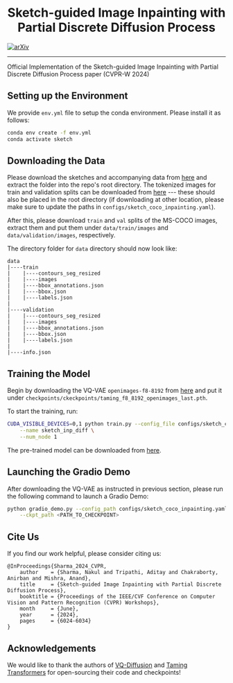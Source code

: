 <h1 align="center">
Sketch-guided Image Inpainting with Partial Discrete Diffusion Process
</h1>


[![arXiv](https://img.shields.io/badge/arXiv-2404.11949-b31b1b.svg)](https://arxiv.org/abs/2404.11949)





<hr>

Official Implementation of the Sketch-guided Image Inpainting with Partial Discrete Diffusion Process paper (CVPR-W 2024)

## Setting up the Environment
We provide `env.yml` file to setup the conda environment. Please install it as follows:

```bash
conda env create -f env.yml
conda activate sketch
```

## Downloading the Data
Please download the sketches and accompanying data from [here](https://drive.google.com/file/d/1hRiYg6SxMnBIKJSIga-0TgRcbartbuNf/view?usp=sharing) and extract the folder into the repo's root directory. The tokenized images for train and validation splits can be downloaded from [here](https://drive.google.com/drive/folders/1UwxWXcN4jV5TgP-WdHbTJy4vPwO_oKhq?usp=sharing) --- these should also be placed in the root directory (if downloading at other location, please make sure to update the paths in `configs/sketch_coco_inpainting.yaml`).


After this, please download `train` and `val` splits of the MS-COCO images, extract them and put them under `data/train/images` and `data/validation/images`, respectively.



The directory folder for `data` directory should now look like:

```
data
|----train
|    |----contours_seg_resized
|    |----images
|    |----bbox_annotations.json
|    |----bbox.json
|    |----labels.json
|
|----validation
|    |----contours_seg_resized
|    |----images
|    |----bbox_annotations.json
|    |----bbox.json
|    |----labels.json
|
|----info.json
```


## Training the Model

Begin by downloading the VQ-VAE `openimages-f8-8192` from [here](https://heibox.uni-heidelberg.de/d/2e5662443a6b4307b470/files/?p=%2Fckpts%2Flast.ckpt) and put it under `checkpoints/ckeckpoints/taming_f8_8192_openimages_last.pth`.

To start the training, run:
```bash
CUDA_VISIBLE_DEVICES=0,1 python train.py --config_file configs/sketch_coco_inpainting.yaml\
    --name sketch_inp_diff \
    --num_node 1
```

The pre-trained model can be downloaded from [here](https://drive.google.com/file/d/17sG4tje1A1Kx5rWHMzYS0qBtzkQ6bxo1/view?usp=sharing).

## Launching the Gradio Demo
After downloading the VQ-VAE as instructed in previous section, please run the following command to launch a Gradio Demo:
```bash
python gradio_demo.py --config_path configs/sketch_coco_inpainting.yaml \
    --ckpt_path <PATH_TO_CHECKPOINT>
```

## Cite Us
If you find our work helpful, please consider citing us:
```
@InProceedings{Sharma_2024_CVPR,
    author    = {Sharma, Nakul and Tripathi, Aditay and Chakraborty, Anirban and Mishra, Anand},
    title     = {Sketch-guided Image Inpainting with Partial Discrete Diffusion Process},
    booktitle = {Proceedings of the IEEE/CVF Conference on Computer Vision and Pattern Recognition (CVPR) Workshops},
    month     = {June},
    year      = {2024},
    pages     = {6024-6034}
}
```

## Acknowledgements
We would like to thank the authors of [VQ-Diffusion](https://github.com/microsoft/VQ-Diffusion) and [Taming Transformers](https://github.com/CompVis/taming-transformers) for open-sourcing their code and checkpoints!
